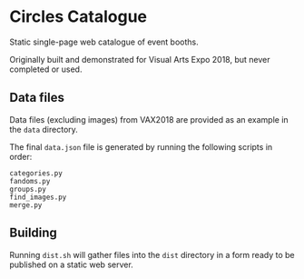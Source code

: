 # Circles Catalogue

Static single-page web catalogue of event booths.

Originally built and demonstrated for Visual Arts Expo 2018, but never completed or used.

## Data files

Data files (excluding images) from VAX2018 are provided as an example in the `data` directory.

The final `data.json` file is generated by running the following scripts in order:

```
categories.py
fandoms.py
groups.py
find_images.py
merge.py
```

## Building

Running `dist.sh` will gather files into the `dist` directory in a form ready to be published on a static web server.
